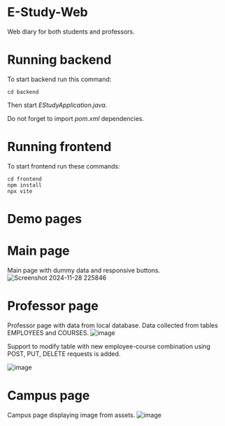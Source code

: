 # E-Study-Web
Web diary for both students and professors.

Running backend
===========================================
To start backend run this command:

```cd backend```

Then start _EStudyApplication.java_.

Do not forget to import _pom.xml_ dependencies.

Running frontend
============================================
To start frontend run these commands:

```
cd frontend
npm install
npx vite
```

Demo pages
============================================
Main page
============================================

Main page with dummy data and responsive buttons.
![Screenshot 2024-11-28 225846](https://github.com/user-attachments/assets/efb7ddd1-4815-46f3-a5b4-de6eb1292b84)

Professor page
============================================

Professor page with data from local database. Data collected from tables EMPLOYEES and COURSES. 
![image](https://github.com/user-attachments/assets/af783aa2-6697-431b-b318-766e319f64ac)

Support to modify table with new employee-course combination using POST, PUT, DELETE requests is added.

![image](https://github.com/user-attachments/assets/1e0856fa-dd0c-4710-ac20-ef774e96e778)


Campus page
============================================

Campus page displaying image from assets.
![image](https://github.com/user-attachments/assets/c8674135-9cdc-4214-a6dd-dbf77df1d6de)


